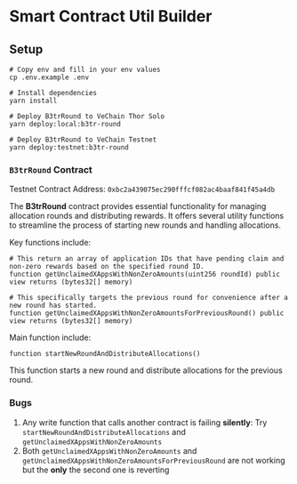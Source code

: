 # Smart Contract Util Builder

## Setup

```shell
# Copy env and fill in your env values
cp .env.example .env

# Install dependencies
yarn install

# Deploy B3trRound to VeChain Thor Solo
yarn deploy:local:b3tr-round

# Deploy B3trRound to VeChain Testnet
yarn deploy:testnet:b3tr-round
```

### `B3trRound` Contract

Testnet Contract Address: `0xbc2a439075ec290fffcf082ac4baaf841f45a4db`

The **B3trRound** contract provides essential functionality for managing allocation rounds and distributing rewards. It offers several utility functions to streamline the process of starting new rounds and handling allocations.

Key functions include:

```shell
# This return an array of application IDs that have pending claim and non-zero rewards based on the specified round ID.
function getUnclaimedXAppsWithNonZeroAmounts(uint256 roundId) public view returns (bytes32[] memory)

# This specifically targets the previous round for convenience after a new round has started.
function getUnclaimedXAppsWithNonZeroAmountsForPreviousRound() public view returns (bytes32[] memory)
```

Main function include:

```shell
function startNewRoundAndDistributeAllocations()
```

This function starts a new round and distribute allocations for the previous round.

### Bugs

1. Any write function that calls another contract is failing **silently**: Try `startNewRoundAndDistributeAllocations` and `getUnclaimedXAppsWithNonZeroAmounts`
2. Both `getUnclaimedXAppsWithNonZeroAmounts` and `getUnclaimedXAppsWithNonZeroAmountsForPreviousRound` are not working but the **only** the second one is reverting
